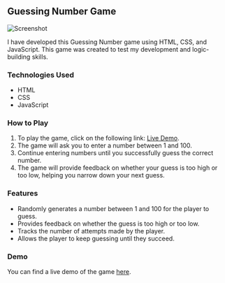 ## Guessing Number Game

![Screenshot](screenshot.png)

I have developed this Guessing Number game using HTML, CSS, and JavaScript. This game was created to test my development and logic-building skills.

### Technologies Used
- HTML
- CSS
- JavaScript

### How to Play
1. To play the game, click on the following link: [Live Demo](https://irtiza1.github.io/GuessingNumberGame/).
2. The game will ask you to enter a number between 1 and 100.
3. Continue entering numbers until you successfully guess the correct number.
4. The game will provide feedback on whether your guess is too high or too low, helping you narrow down your next guess.

### Features
- Randomly generates a number between 1 and 100 for the player to guess.
- Provides feedback on whether the guess is too high or too low.
- Tracks the number of attempts made by the player.
- Allows the player to keep guessing until they succeed.

### Demo
You can find a live demo of the game [here](https://irtiza1.github.io/GuessingNumberGame/).
